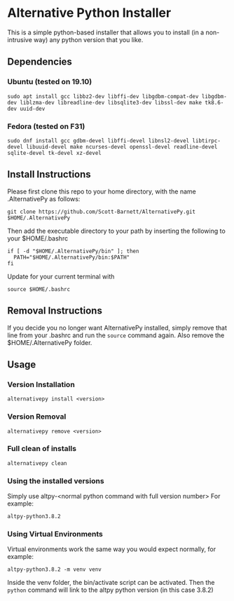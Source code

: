 # Alternative Python Installer
This is a simple python-based installer that allows you to install (in a non-intrusive way) any python version that you like.
## Dependencies
### Ubuntu (tested on 19.10)
```
sudo apt install gcc libbz2-dev libffi-dev libgdbm-compat-dev libgdbm-dev liblzma-dev libreadline-dev libsqlite3-dev libssl-dev make tk8.6-dev uuid-dev
```
### Fedora (tested on F31)
```
sudo dnf install gcc gdbm-devel libffi-devel libnsl2-devel libtirpc-devel libuuid-devel make ncurses-devel openssl-devel readline-devel sqlite-devel tk-devel xz-devel
```
## Install Instructions
Please first clone this repo to your home directory, with the name .AlternativePy as follows:
```
git clone https://github.com/Scott-Barnett/AlternativePy.git $HOME/.AlternativePy
```
Then add the executable directory to your path by inserting the following to your $HOME/.bashrc
```
if [ -d "$HOME/.AlternativePy/bin" ]; then
  PATH="$HOME/.AlternativePy/bin:$PATH"
fi
```
Update for your current terminal with
```
source $HOME/.bashrc
```
## Removal Instructions
If you decide you no longer want AlternativePy installed, simply remove that line from your .bashrc and run the `source` command again. Also remove the $HOME/.AlternativePy folder.
## Usage
### Version Installation
```
alternativepy install <version>
```
### Version Removal
```
alternativepy remove <version>
```
### Full clean of installs
```
alternativepy clean
```
### Using the installed versions
Simply use altpy-\<normal python command with full version number\>
For example:
```
altpy-python3.8.2
```
### Using Virtual Environments
Virtual environments work the same way you would expect normally, for example:
```
altpy-python3.8.2 -m venv venv
```
Inside the venv folder, the bin/activate script can be activated. Then the `python` command will link to the altpy python version (in this case 3.8.2)
